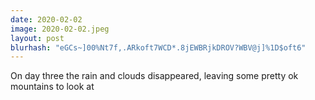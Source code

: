```yaml
---
date: 2020-02-02
image: 2020-02-02.jpeg
layout: post
blurhash: "eGCs~]00%Nt7f,.ARkoft7WCD*.8jEWBRjkDROV?WBV@j]%1D$oft6"
---
```


On day three the rain and clouds disappeared, leaving some pretty ok mountains to look at
